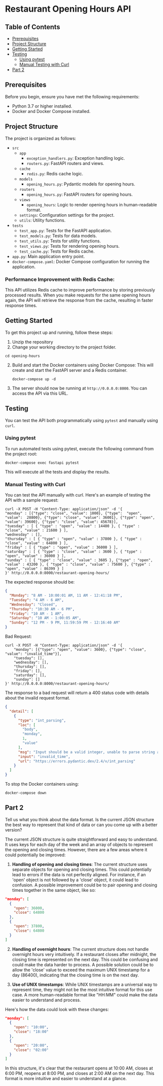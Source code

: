 # Restaurant Opening Hours API

## Table of Contents
- [Prerequisites](#prerequisites)
- [Project Structure](#project-structure)
- [Getting Started](#getting-started)
- [Testing](#testing)
  - [Using pytest](#using-pytest)
  - [Manual Testing with Curl](#manual-testing-with-curl)
- [Part 2](#part-2)

## Prerequisites

Before you begin, ensure you have met the following requirements:

- Python 3.7 or higher installed.
- Docker and Docker Compose installed.

## Project Structure

The project is organized as follows:

- `src`
  - `app`
    - `exception_handlers.py`: Exception handling logic.
    - `routers.py`: FastAPI routers and views.
  - `cache`
    - `redis.py`: Redis cache logic.
  - `models`
    - `opening_hours.py`: Pydantic models for opening hours.
  - `routers`
    - `opening_hours.py`: FastAPI routers for opening hours.
  - `views`
    - `opening_hours`: Logic to render opening hours in human-readable format.
  - `settings`: Configuration settings for the project.
  - `utils`: Utility functions.
- `tests`
  - `test_app.py`: Tests for the FastAPI application.
  - `test_models.py`: Tests for data models.
  - `test_utils.py`: Tests for utility functions.
  - `test_views.py`: Tests for rendering opening hours.
  - `test_cache.py`: Tests for Redis cache.
- `app.py`: Main application entry point.
- `docker-compose.yaml`: Docker Compose configuration for running the application.


### Performance Improvement with Redis Cache:
This API utilizes Redis cache to improve performance by storing previously processed results. When you make requests for the same opening hours again, the API will retrieve the response from the cache, resulting in faster response times.

## Getting Started

To get this project up and running, follow these steps:

1. Unzip the repository
2. Change your working directory to the project folder.

  ```shell
  cd opening-hours
  ```

2. Build and start the Docker containers using Docker Compose: This will create and start the FastAPI server and a Redis container.

    ```shell
    docker-compose up -d
    ```

3. The server should now be running at `http://0.0.0.0:8000`. You can access the API via this URL.

## Testing
You can test the API both programmatically using `pytest` and manually using `curl`.

### Using pytest
To run automated tests using pytest, execute the following command from the project root:

```shell
docker-compose exec fastapi pytest
```
This will execute all the tests and display the results.

### Manual Testing with Curl
You can test the API manually with curl. Here's an example of testing the API with a sample request:

```shell
curl -X POST -H "Content-Type: application/json" -d '{
"monday" : [{"type": "close", "value": 1000}, {"type":  "open", "value":  28800}, {"type": "close", "value": 36001}, {"type": "open", "value": 39600}, {"type": "close", "value": 45678}],
"tuesday" : [ { "type" : "open", "value" : 14400 }, { "type" : "close", "value" : 21600 } ],
"wednesday" : [],
"thursday" : [ { "type" : "open", "value" : 37800 }, { "type" : "close", "value" : 64800 } ],
"friday" : [ { "type" : "open", "value" : 36000 } ],
"saturday" : [ { "type" : "close", "value" : 3600 }, { "type" : "open", "value" : 36000 } ],
"sunday" : [ { "type" : "close", "value" : 3605 }, {"type" : "open", "value" : 43200 }, { "type" : "close", "value" : 75600 }, {"type" : "open", "value" : 86399 } ]
}' http://0.0.0.0:8000/restaurant-opening-hours/
```

The expected response should be:
```json
{
  "Monday": "8 AM - 10:00:01 AM, 11 AM - 12:41:18 PM",
  "Tuesday": "4 AM - 6 AM",
  "Wednesday": "Closed",
  "Thursday": "10:30 AM - 6 PM",
  "Friday": "10 AM - 1 AM",
  "Saturday": "10 AM - 1:00:05 AM",
  "Sunday": "12 PM - 9 PM, 11:59:59 PM - 12:16:40 AM"
}
```

Bad Request:
```shell
curl -X POST -H "Content-Type: application/json" -d '{
    "monday": [{"type": "open", "value": 3600}, {"type": "close", "value": "invalid_time"}],
    "tuesday": [],
    "wednesday": [],
    "thursday": [],
    "friday": [],
    "saturday": [],
    "sunday": []
}' http://0.0.0.0:8000/restaurant-opening-hours/
```
The response to a bad request will return a 400 status code with details about the invalid request format.

```json
{
  "detail": [
    {
      "type": "int_parsing",
      "loc": [
        "body",
        "monday",
        1,
        "value"
      ],
      "msg": "Input should be a valid integer, unable to parse string as an integer",
      "input": "invalid_time",
      "url": "https://errors.pydantic.dev/2.4/v/int_parsing"
    }
  ]
}
```

To stop the Docker containers using:
```shell
docker-compose down
```

## Part 2
Tell us what you think about the data format. Is the current JSON structure the best way to represent  that kind of data or can you come up with a better version?

The current JSON structure is quite straightforward and easy to understand. It uses keys for each day of the week and an array of objects to represent the opening and closing times. However, there are a few areas where it could potentially be improved:

1. **Handling of opening and closing times**: The current structure uses separate objects for opening and closing times. This could potentially lead to errors if the data is not perfectly aligned. For instance, if an 'open' object is not followed by a 'close' object, it could lead to confusion. A possible improvement could be to pair opening and closing times together in the same object, like so:

  ```json
  "monday": [
    {
      "open": 36000,
      "close": 64800
    },
    {
      "open": 37800,
      "close": 64800
    }
  ]
  ```

2. **Handling of overnight hours**: The current structure does not handle overnight hours very intuitively. If a restaurant closes after midnight, the closing time is represented on the next day. This could be confusing and could make the data harder to process. A possible solution could be to allow the 'close' value to exceed the maximum UNIX timestamp for a day (86400), indicating that the closing time is on the next day.

3. **Use of UNIX timestamps**: While UNIX timestamps are a universal way to represent time, they might not be the most intuitive format for this use case. A more human-readable format like "HH:MM" could make the data easier to understand and process.

Here's how the data could look with these changes:

  ```json
  "monday": [
    {
      "open": "10:00",
      "close": "18:00"
    },
    {
      "open": "20:00",
      "close": "02:00"
    }
  ]
  ```

In this structure, it's clear that the restaurant opens at 10:00 AM, closes at 6:00 PM, reopens at 8:00 PM, and closes at 2:00 AM on the next day. This format is more intuitive and easier to understand at a glance.
